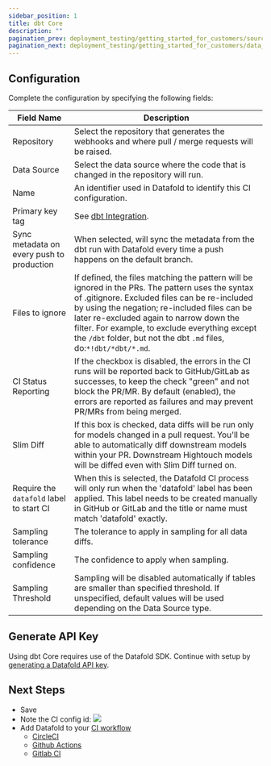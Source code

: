 ```yaml
---
sidebar_position: 1
title: dbt Core
description: ""
pagination_prev: deployment_testing/getting_started_for_customers/source_control
pagination_next: deployment_testing/getting_started_for_customers/data_apps
---
```

## Configuration
Complete the configuration by specifying the following fields:

| Field Name      | Description |
| ----------- | ----------- |
| Repository | Select the repository that generates the webhooks and where pull / merge requests will be raised. |
| Data Source | Select the data source where the code that is changed in the repository will run.|
| Name | An identifier used in Datafold to identify this CI configuration. |
| Primary key tag | See [dbt Integration](/guides/dbt_advanced_configs#tag-primary-keys). |
| Sync metadata on every push to production | When selected, will sync the metadata from the dbt run with Datafold every time a push happens on the default branch.|
| Files to ignore | If defined, the files matching the pattern will be ignored in the PRs. The pattern uses the syntax of .gitignore. Excluded files can be re-included by using the negation; re-included files can be later re-excluded again to narrow down the filter. For example, to exclude everything except the `/dbt` folder, but not the dbt `.md` files, do:`*!dbt/*dbt/*.md`. |
| CI Status Reporting | If the checkbox is disabled, the errors in the CI runs will be reported back to GitHub/GitLab as successes, to keep the check "green" and not block the PR/MR. By default (enabled), the errors are reported as failures and may prevent PR/MRs from being merged. |
| Slim Diff | If this box is checked, data diffs will be run only for models changed in a pull request. You'll be able to automatically diff downstream models within your PR. Downstream Hightouch models will be diffed even with Slim Diff turned on. |
| Require the `datafold` label to start CI | When this is selected, the Datafold CI process will only run when the 'datafold' label has been applied. This label needs to be created manually in GitHub or GitLab and the title or name must match 'datafold' exactly. |
| Sampling tolerance | The tolerance to apply in sampling for all data diffs. |
| Sampling confidence | The confidence to apply when sampling. |
| Sampling Threshold | Sampling will be disabled automatically if tables are smaller than specified threshold. If unspecified, default values will be used depending on the Data Source type. |

## Generate API Key
Using dbt Core requires use of the Datafold SDK. Continue with setup by [generating a Datafold API key](/reference/cloud#create-an-api-key).

## Next Steps
- Save
- Note the CI config id:
    ![](/img/ci_config_id.png)
- Add Datafold to your [CI workflow](/guides/ci)
    * [CircleCI](/guides/ci/circleci)
    * [Github Actions](/guides/ci/github_actions)
    * [Gitlab CI](/guides/ci/gitlab_ci)
